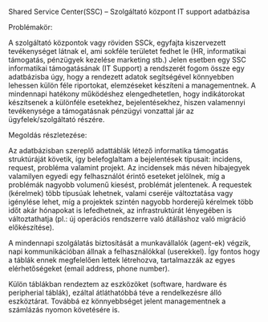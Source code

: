 Shared Service Center(SSC) – Szolgáltató központ IT support adatbázisa

Problémakör:

A szolgáltató központok vagy röviden SSCk, egyfajta kiszervezett tevékenységet látnak el, ami sokféle területet fedhet le (HR, informatikai támogatás, pénzügyek kezelése marketing stb.) Jelen esetben egy SSC informatikai támogatásának (IT Support) a rendszerét fogom össze egy adatbázisba úgy, hogy a rendezett adatok segítségével könnyebben lehessen külön féle riportokat, elemzéseket készíteni a managementnek. A mindennapi hatékony működéshez elengedhetetlen, hogy indikátorokat készítsenek a különféle esetekhez, bejelentésekhez, hiszen valamennyi tevékenysége a támogatásnak pénzügyi vonzattal jár az ügyfelek/szolgáltató részére. 

Megoldás részletezése:

Az adatbázisban szereplő adattáblák létező informatika támogatás struktúráját követik, így belefoglaltam a bejelentések típusait: incidens, request, probléma valamint projekt. Az incidensek más néven hibajegyek valamilyen egyedi egy felhasználót érintő eseteket jelölnek, míg a problémák nagyobb volumenű kiesést, problémát jelentenek. A requestek (kérelmek) több típusúak lehetnek, valami cseréje változtatása vagy igénylése lehet, míg a projektek szintén nagyobb horderejű kérelmek több időt akár hónapokat is lefedhetnek, az infrastruktúrát lényegében is változtathatja (pl.: új operációs rendszerre való átálláshoz való migráció előkészítése). 

A mindennapi szolgálatás biztosítását a munkavállalók (agent-ek) végzik, napi kommunikációban állnak a felhasználókkal (userekkel). Így fontos hogy a táblák ennek megfelelően lettek létrehozva, tartalmazzák az egyes elérhetőségeket (email address, phone number). 

Külön táblákban rendeztem az eszközöket (software, hardware és peripherial táblák), ezáltal átláthatóbbá téve a rendelkezésre álló eszköztárat. Továbbá ez könnyebbséget jelent managementnek a számlázás nyomon követésére is.
